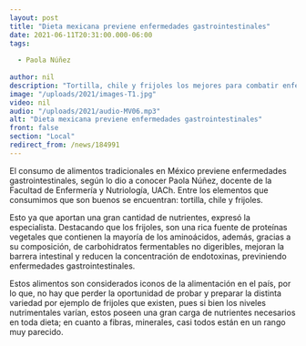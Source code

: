 ```yaml
---
layout: post
title: "Dieta mexicana previene enfermedades gastrointestinales"
date: 2021-06-11T20:31:00.000-06:00
tags:
  
  - Paola Núñez
  
author: nil
description: "Tortilla, chile y frijoles los mejores para combatir enfermedades."
image: "/uploads/2021/images-T1.jpg"
video: nil
audio: "/uploads/2021/audio-MV06.mp3"
alt: "Dieta mexicana previene enfermedades gastrointestinales"
front: false
section: "Local"
redirect_from: /news/184991
---
```


El consumo de alimentos tradicionales en México previene enfermedades gastrointestinales, según lo dio a conocer Paola Núñez, docente de la Facultad de Enfermería y Nutriología, UACh. Entre los elementos que consumimos que son buenos se encuentran: tortilla, chile y frijoles.

Esto ya que aportan una gran cantidad de nutrientes, expresó la especialista. Destacando que los frijoles, son una rica fuente de proteínas vegetales que contienen la mayoría de los aminoácidos, además, gracias a su composición, de carbohidratos fermentables no digeribles, mejoran la barrera intestinal y reducen la concentración de endotoxinas, previniendo enfermedades gastrointestinales.

Estos alimentos son considerados iconos de la alimentación en el país, por lo que, no hay que perder la oportunidad de probar y preparar la distinta variedad por ejemplo de frijoles que existen, pues si bien los niveles nutrimentales varían, estos poseen una gran carga de nutrientes necesarios en toda dieta; en cuanto a fibras, minerales, casi todos están en un rango muy parecido. 
